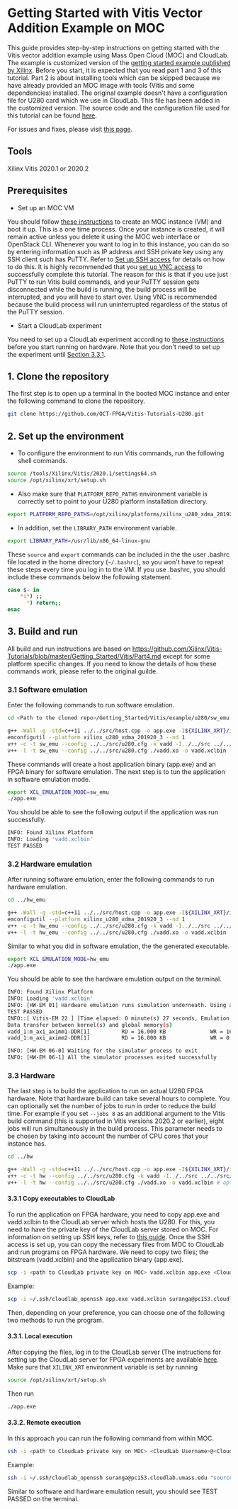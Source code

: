 # Getting Started with Vitis Vector Addition Example on MOC

This guide provides step-by-step instructions on getting started with the Vitis vector addition example using Mass Open Cloud (MOC) and CloudLab. The example is customized version of the [getting started example published by Xilinx](https://github.com/Xilinx/Vitis-Tutorials/tree/master/Getting_Started/Vitis). Before you start, it is expected that you read part 1 and 3 of this tutorial. Part 2 is about installing tools which can be skipped because we have already provided an MOC image with tools (Vitis and some dependencies) installed. The original example doesn't have a configuration file for U280 card which we use in CloudLab. This file has been added in the customized version. The source code and the configuration file used for this tutorial can be found [here](https://github.com/OCT-FPGA/Vitis-Tutorials-U280/tree/master/Getting_Started/src). 

For issues and fixes, please visit [this page](https://github.com/OCT-FPGA/oct-tutorials/blob/main/issues-and-fixes.md).
	
## Tools

Xilinx Vitis 2020.1 or 2020.2

## Prerequisites

- Set up an MOC VM

You should follow [these instructions](https://github.com/OCT-FPGA/oct-tutorials/blob/main/mocsetup/instancesetup.md) to create an MOC instance (VM) and boot it up. This is a one time process. Once your instance is created, it will remain active unless you delete it using the MOC web interface or OpenStack CLI. Whenever you want to log in to this instance, you can do so by entering information such as IP address and SSH private key using any SSH client such has PuTTY. Refer to [Set up SSH access](https://github.com/OCT-FPGA/oct-tutorials/tree/main/vncsshsetup#1-set-up-ssh-access) for details on how to do this. It is highly recommended that you [set up VNC access](https://github.com/OCT-FPGA/oct-tutorials/tree/main/vncsshsetup#2-set-up-vnc) to successfully complete this tutorial. The reason for this is that if you use just PuTTY to run Vitis build commands, and your PuTTY session gets disconnected while the build is running, the build process will be interrupted, and you will have to start over. Using VNC is recommended because the build process will run uninterrupted regardless of the status of the PuTTY session.

- Start a CloudLab experiment

You need to set up a CloudLab experiment according to [these instructions](https://github.com/OCT-FPGA/oct-tutorials/blob/main/cloudlab-setup/README.md) before you start running on hardware. Note that you don't need to set up the experiment until [Section 3.3.1](https://github.com/OCT-FPGA/Vitis-Tutorials-U280/blob/master/Getting_Started/vitis-getting-started-moc.md#331-copy-executables-to-cloudlab).

## 1. Clone the repository

The first step is to open up a terminal in the booted MOC instance and enter the following command to clone the repository.

```bash
git clone https://github.com/OCT-FPGA/Vitis-Tutorials-U280.git
```

## 2. Set up the environment

* To configure the environment to run Vitis commands, run the following shell commands.

```bash
source /tools/Xilinx/Vitis/2020.1/settings64.sh
source /opt/xilinx/xrt/setup.sh
```

* Also make sure that ```PLATFORM_REPO_PATHS``` environment variable is correctly set to point to your U280 platform installation directory.

```bash
export PLATFORM_REPO_PATHS=/opt/xilinx/platforms/xilinx_u280_xdma_201920_3/
```

* In addition, set the ```LIBRARY_PATH``` environment variable.

```bash
export LIBRARY_PATH=/usr/lib/x86_64-linux-gnu
```

These ```source``` and ```export``` commands can be included in the the user .bashrc file located in the home directory (```~/.bashrc```), so you won't have to repeat these steps every time you log in to the VM. If you use .bashrc, you should include these commands below the following statement.

```bash
case $- in
    *i*) ;;
      *) return;;
esac
```

## 3. Build and run

All build and run instructions are based on https://github.com/Xilinx/Vitis-Tutorials/blob/master/Getting_Started/Vitis/Part4.md except for some platform specific changes. If you need to know the details of how these commands work, please refer to the original guilde. 

### 3.1 Software emulation

Enter the following commands to run software emulation.

```bash
cd <Path to the cloned repo>/Getting_Started/Vitis/example/u280/sw_emu

g++ -Wall -g -std=c++11 ../../src/host.cpp -o app.exe -I${XILINX_XRT}/include/ -L${XILINX_XRT}/lib/ -lOpenCL -lpthread -lrt -lstdc++
emconfigutil --platform xilinx_u280_xdma_201920_3 --nd 1
v++ -c -t sw_emu --config ../../src/u280.cfg -k vadd -I../../src ../../src/vadd.cpp -o vadd.xo 
v++ -l -t sw_emu --config ../../src/u280.cfg ./vadd.xo -o vadd.xclbin
```

These commands will create a host application binary (app.exe) and an FPGA binary for software emulation. The next step is to tun the application in software emulation mode.

```bash
export XCL_EMULATION_MODE=sw_emu
./app.exe
```

You should be able to see the following output if the application was run successfully.

```bash
INFO: Found Xilinx Platform
INFO: Loading 'vadd.xclbin'
TEST PASSED
```

### 3.2 Hardware emulation

After running software emulation, enter the following commands to run hardware emulation.

```bash
cd ../hw_emu

g++ -Wall -g -std=c++11 ../../src/host.cpp -o app.exe -I${XILINX_XRT}/include/ -L${XILINX_XRT}/lib/ -lOpenCL -lpthread -lrt -lstdc++
emconfigutil --platform xilinx_u280_xdma_201920_3 --nd 1
v++ -c -t hw_emu --config ../../src/u280.cfg -k vadd -I../../src ../../src/vadd.cpp -o vadd.xo 
v++ -l -t hw_emu --config ../../src/u280.cfg ./vadd.xo -o vadd.xclbin
```

Similar to what you did in software emulation, the the generated executable.

```bash
export XCL_EMULATION_MODE=hw_emu
./app.exe
```

You should be able to see the hardware emulation output on the terminal.

```bash
INFO: Found Xilinx Platform
INFO: Loading 'vadd.xclbin'
INFO: [HW-EM 01] Hardware emulation runs simulation underneath. Using a large data set will result in long simulation times. It is recommended that a small dataset is used for faster execution. The flow uses approximate models for DDR memory and interconnect and hence the performance data generated is approximate.
TEST PASSED
INFO::[ Vitis-EM 22 ] [Time elapsed: 0 minute(s) 27 seconds, Emulation time: 0.0510519 ms]
Data transfer between kernel(s) and global memory(s)
vadd_1:m_axi_aximm1-DDR[1]          RD = 16.000 KB              WR = 16.000 KB
vadd_1:m_axi_aximm2-DDR[1]          RD = 16.000 KB              WR = 0.000 KB

INFO: [HW-EM 06-0] Waiting for the simulator process to exit
INFO: [HW-EM 06-1] All the simulator processes exited successfully
```

### 3.3 Hardware

The last step is to build the application to run on actual U280 FPGA hardware. Note that hardware build can take several hours to complete. You can optionally set the number of jobs to run in order to reduce the build time. For example if you set ```--jobs 8``` as an additional argument to the Vitis build command (this is supported in Vitis versions 2020.2 or earlier), eight jobs will run simultaneously in the build process. This parameter needs to be chosen by taking into account the number of CPU cores that your instance has.   

```bash
cd ../hw

g++ -Wall -g -std=c++11 ../../src/host.cpp -o app.exe -I${XILINX_XRT}/include/ -L${XILINX_XRT}/lib/ -lOpenCL -lpthread -lrt -lstdc++
v++ -c -t hw --config ../../src/u280.cfg -k vadd -I../../src ../../src/vadd.cpp -o vadd.xo 
v++ -l -t hw --config ../../src/u280.cfg ./vadd.xo -o vadd.xclbin # optionally pass <--jobs <NUM_OF_JOBS>> here.
```
#### 3.3.1 Copy executables to CloudLab

To run the application on FPGA hardware, you need to copy app.exe and vadd.xclbin to the CloudLab server which hosts the U280. For this, you need to have the private key of the CloudLab server stored on MOC. For information on setting up SSH keys, refer to [this guide](https://github.com/OCT-FPGA/oct-tutorials/blob/main/managing-keys/setup-keys.md). Once the SSH access is set up, you can copy the necessary files from MOC to CloudLab and run programs on FPGA hardware. We need to copy two files; the bitstream (vadd.xclbin) and the application binary (app.exe). 

```bash
scp -i <path to CloudLab private key on MOC> vadd.xclbin app.exe <CloudLab Username>@<CloudLab IP>:~
```

Example:

```bash
scp -i ~/.ssh/cloudlab_openssh app.exe vadd.xclbin suranga@pc153.cloudlab.umass.edu:~
```

Then, depending on your preference, you can choose one of the following two methods to run the program.

#### 3.3.1. Local execution

After copying the files, log in to the CloudLab server (The instructions for setting up the CloudLab server for FPGA experiments are available [here](https://github.com/OCT-FPGA/oct-tutorials/tree/main/cloudlab-setup). Make sure that ```XILINX_XRT``` environment variable is set by running

```bash
source /opt/xilinx/xrt/setup.sh
```
Then run

```bash
./app.exe
```

#### 3.3.2. Remote execution

In this approach you can run the following command from within MOC.

```bash
ssh -i <path to CloudLab private key on MOC> <CloudLab Username>@<CloudLab IP> "source <path to XRT>; <path to application>"
```

Example:

```bash
ssh -i ~/.ssh/cloudlab_openssh suranga@pc153.cloudlab.umass.edu "source /opt/xilinx/xrt/setup.sh; ./app.exe"

```

Similar to software and hardware emulation result, you should see TEST PASSED on the terminal.
